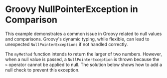 # Groovy NullPointerException in Comparison

This example demonstrates a common issue in Groovy related to null values and comparisons.  Groovy's dynamic typing, while flexible, can lead to unexpected `NullPointerExceptions` if not handled correctly.

The `myMethod` function intends to return the larger of two numbers. However, when a null value is passed, a `NullPointerException` is thrown because the `>` operator cannot be applied to null.  The solution below shows how to add a null check to prevent this exception.